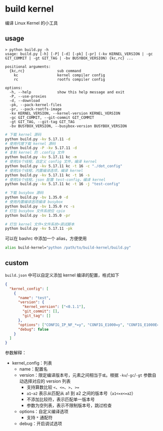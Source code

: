 # build kernel

编译 Linux Kernel 的小工具

## usage

```
> python build.py -h
usage: build.py [-h] [-P] [-d] [-pk] [-pr] (-kv KERNEL_VERSION | -gc GIT_COMMIT | -gt GIT_TAG | -bv BUSYBOX_VERSION) {kc,rc} ...

positional arguments:
  {kc,rc}               sub command
    kc                  kernel compiler config
    rc                  rootfs compiler config

options:
  -h, --help            show this help message and exit
  -P, --use-proxies
  -d, --download
  -pk, --pack-kernel-files
  -pr, --pack-rootfs-image
  -kv KERNEL_VERSION, --kernel-version KERNEL_VERSION
  -gc GIT_COMMIT, --git-commit GIT_COMMIT
  -gt GIT_TAG, --git-tag GIT_TAG
  -bv BUSYBOX_VERSION, --busybox-version BUSYBOX_VERSION
```

```sh
# 下载 kernel 源码
python build.py -kv 5.17.11 -d
# 使用代理下载 kernel 源码
python build.py -P -kv 5.17.11 -d
# 复制 kernel 的 .config 文件
python build.py -kv 5.17.11 kc -m
# 使用16个线程，自定义 config 文件，编译 kernel
python build.py -kv 5.17.11 kc -t 16 -c "./dot_config"
# 使用16个线程，内置编译选项，编译 kernel
python build.py -kv 5.17.11 kc -t 16 -s
# 使用16个线程，json 配置 test-config，编译 kernel
python build.py -kv 5.17.11 kc -t 16 -j "test-config"

# 下载 busybox 源码
python build.py -bv 1.35.0 -d
# 使用内置编译选项编译 busybox
python build.py -bv 1.35.0 rc -s
# 打包 busybox 文件系统位 cpio
python build.py -bv 1.35.0 -pr

# 打包 kernel 文件+文件系统+调试脚本
python build.py -kv 5.17.11 -pk
```

可以在 bashrc 中添加一个 alias，方便使用

```sh
alias build-kernel="python /path/to/build-kernel/build.py"
```

## custom

`build.json` 中可以自定义添加 kernel 编译的配置，格式如下

```json
{
  "kernel_config": [
    {
      "name": "test",
      "version": {
        "kernel_version": ["<0.1.1"],
        "git_commit": [],
        "git_tag": []
      },
      "options": ["CONFIG_IP_NF_*=y", "CONFIG_E1000=y", "CONFIG_E1000E=y"],
      "debug": false
    }
  ]
}
```

参数解释：

- kernel_config：列表
  - name：配置名
  - version：限定编译版本号，元素之间相当于`或`。根据 `-kv`/`-gc`/`-gt` 参数自动选择对应的 version 列表
    - 支持算数比较 `<`、`<=`、`>`、`>=`
    - `a1~a2` 表示从匹配从 a1 到 a2 之间的版本号（`a1<=x<=a2`）
    - 不添加比较符，表示匹配单一版本号
    - 参数为空列表，表示不限制版本号，跳过检查
  - options：自定义编译选项
    - 支持 `*` 通配符
  - debug：开启调试选项
